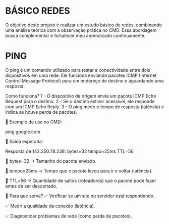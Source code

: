 # BÁSICO REDES
O objetivo deste projeto é realizar um estudo básico de redes, combinando uma análise teórica com a observação prática no CMD. Essa abordagem busca complementar e fortalecer meu aprendizado continuamente.

# PING 

O ping é um comando utilizado para testar a conectividade entre dois dispositivos em uma rede. Ele funciona enviando pacotes ICMP (Internet Control Message Protocol) para um endereço de destino e aguardando uma resposta.

Como funciona?
1 - O dispositivo de origem envia um pacote ICMP Echo Request para o destino.
2 -  Se o destino estiver acessível, ele responde com um ICMP Echo Reply.
3 - O ping mede o tempo de resposta (latência) e indica se houve perda de pacotes.

📌 Exemplo de uso no CMD:

ping google.com

📌 Saída esperada:

Resposta de 142.250.78.238: bytes=32 tempo=25ms TTL=56

🔹 bytes=32 → Tamanho do pacote enviado.

🔹 tempo=25ms → Tempo que o pacote levou para ir e voltar (latência).

🔹 TTL=56 → Quantidade de saltos (roteadores) que o pacote pode fazer antes de ser descartado.

📌 Para que serve?
✅ Verificar se um site ou servidor está respondendo.

✅ Medir a qualidade da conexão (latência).

✅ Diagnosticar problemas de rede (como perda de pacotes).
